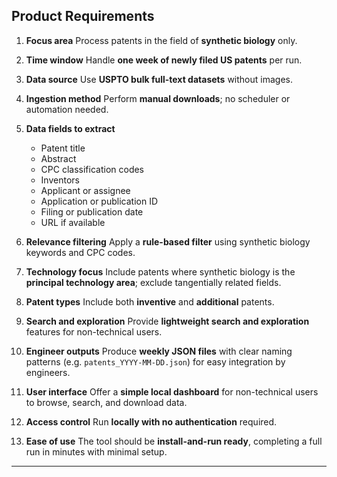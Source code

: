 ## Product Requirements

1. **Focus area**
   Process patents in the field of **synthetic biology** only.

2. **Time window**
   Handle **one week of newly filed US patents** per run.

3. **Data source**
   Use **USPTO bulk full-text datasets** without images.

4. **Ingestion method**
   Perform **manual downloads**; no scheduler or automation needed.

5. **Data fields to extract**

   * Patent title
   * Abstract
   * CPC classification codes
   * Inventors
   * Applicant or assignee
   * Application or publication ID
   * Filing or publication date
   * URL if available

6. **Relevance filtering**
   Apply a **rule-based filter** using synthetic biology keywords and CPC codes.

7. **Technology focus**
   Include patents where synthetic biology is the **principal technology area**; exclude tangentially related fields.

8. **Patent types**
   Include both **inventive** and **additional** patents.

9. **Search and exploration**
   Provide **lightweight search and exploration** features for non-technical users.

10. **Engineer outputs**
    Produce **weekly JSON files** with clear naming patterns (e.g. `patents_YYYY-MM-DD.json`) for easy integration by engineers.

11. **User interface**
    Offer a **simple local dashboard** for non-technical users to browse, search, and download data.

12. **Access control**
    Run **locally with no authentication** required.

13. **Ease of use**
    The tool should be **install-and-run ready**, completing a full run in minutes with minimal setup.

---
